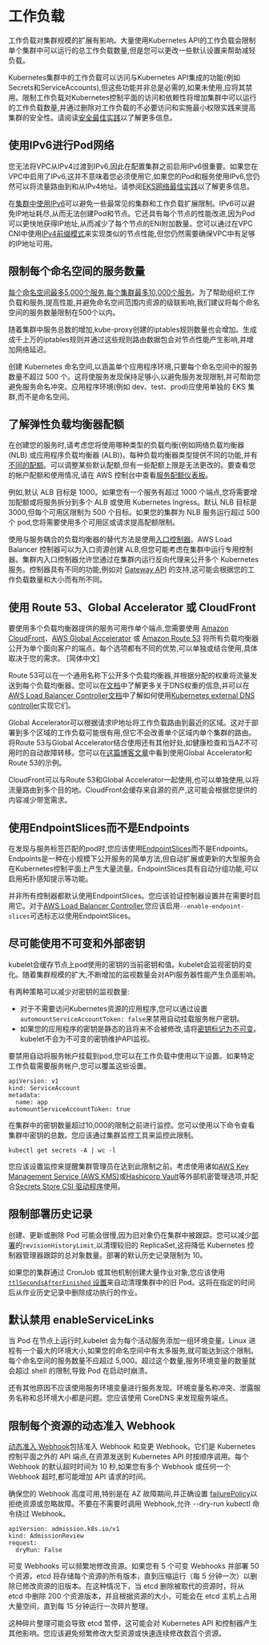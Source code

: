 
# 工作负载

工作负载对集群规模的扩展有影响。大量使用Kubernetes API的工作负载会限制单个集群中可以运行的总工作负载数量,但是您可以更改一些默认设置来帮助减轻负载。

Kubernetes集群中的工作负载可以访问与Kubernetes API集成的功能(例如Secrets和ServiceAccounts),但这些功能并非总是必需的,如果未使用,应将其禁用。限制工作负载对Kubernetes控制平面的访问和依赖性将增加集群中可以运行的工作负载数量,并通过删除对工作负载的不必要访问和实施最小权限实践来提高集群的安全性。请阅读[安全最佳实践](https://aws.github.io/aws-eks-best-practices/security/docs/)以了解更多信息。

## 使用IPv6进行Pod网络

您无法将VPC从IPv4过渡到IPv6,因此在配置集群之前启用IPv6很重要。如果您在VPC中启用了IPv6,这并不意味着您必须使用它,如果您的Pod和服务使用IPv6,您仍然可以将流量路由到和从IPv4地址。请参阅[EKS网络最佳实践](https://aws.github.io/aws-eks-best-practices/networking/index/)以了解更多信息。

在[集群中使用IPv6](https://docs.aws.amazon.com/eks/latest/userguide/cni-ipv6.html)可以避免一些最常见的集群和工作负载扩展限制。IPv6可以避免IP地址耗尽,从而无法创建Pod和节点。它还具有每个节点的性能改进,因为Pod可以更快地获得IP地址,从而减少了每个节点的ENI附加数量。您可以通过在VPC CNI中使用[IPv4前缀模式](https://aws.github.io/aws-eks-best-practices/networking/prefix-mode/)来实现类似的节点性能,但您仍然需要确保VPC中有足够的IP地址可用。

## 限制每个命名空间的服务数量

[每个命名空间最多5,000个服务,每个集群最多10,000个服务](https://github.com/kubernetes/community/blob/master/sig-scalability/configs-and-limits/thresholds.md)。为了帮助组织工作负载和服务,提高性能,并避免命名空间范围内资源的级联影响,我们建议将每个命名空间的服务数量限制在500个以内。

随着集群中服务总数的增加,kube-proxy创建的iptables规则数量也会增加。生成成千上万的iptables规则并通过这些规则路由数据包会对节点性能产生影响,并增加网络延迟。

创建 Kubernetes 命名空间,以涵盖单个应用程序环境,只要每个命名空间中的服务数量不超过 500 个。这将使服务发现保持足够小,以避免服务发现限制,并可帮助您避免服务命名冲突。应用程序环境(例如 dev、test、prod)应使用单独的 EKS 集群,而不是命名空间。

## 了解弹性负载均衡器配额

在创建您的服务时,请考虑您将使用哪种类型的负载均衡(例如网络负载均衡器 (NLB) 或应用程序负载均衡器 (ALB))。每种负载均衡器类型提供不同的功能,并有[不同的配额](https://docs.aws.amazon.com/elasticloadbalancing/latest/application/load-balancer-limits.html)。可以调整某些默认配额,但有一些配额上限是无法更改的。要查看您的帐户配额和使用情况,请在 AWS 控制台中查看[服务配额仪表板](http://console.aws.amazon.com/servicequotas)。

例如,默认 ALB 目标是 1000。如果您有一个服务有超过 1000 个端点,您将需要增加配额或将服务拆分到多个 ALB 或使用 Kubernetes Ingress。默认 NLB 目标是 3000,但每个可用区限制为 500 个目标。如果您的集群为 NLB 服务运行超过 500 个 pod,您将需要使用多个可用区或请求提高配额限制。

使用与服务耦合的负载均衡器的替代方法是使用[入口控制器](https://kubernetes.io/docs/concepts/services-networking/ingress-controllers/)。AWS Load Balancer 控制器可以为入口资源创建 ALB,但您可能考虑在集群中运行专用控制器。集群内入口控制器允许您通过在集群内运行反向代理来公开多个 Kubernetes 服务。控制器具有不同的功能,例如对 [Gateway API](https://gateway-api.sigs.k8s.io/) 的支持,这可能会根据您的工作负载数量和大小而有所不同。

## 使用 Route 53、Global Accelerator 或 CloudFront

要使用多个负载均衡器提供的服务可用作单个端点,您需要使用 [Amazon CloudFront](https://aws.amazon.com/cloudfront/)、[AWS Global Accelerator](https://aws.amazon.com/global-accelerator/) 或 [Amazon Route 53](https://aws.amazon.com/route53/) 将所有负载均衡器公开为单个面向客户的端点。每个选项都有不同的优势,可以单独或结合使用,具体取决于您的需求。
[简体中文]

Route 53可以在一个通用名称下公开多个负载均衡器,并根据分配的权重将流量发送到每个负载均衡器。您可以在[文档](https://docs.aws.amazon.com/Route53/latest/DeveloperGuide/resource-record-sets-values-weighted.html#rrsets-values-weighted-weight)中了解更多关于DNS权重的信息,并可以在[AWS Load Balancer Controller文档](https://kubernetes-sigs.github.io/aws-load-balancer-controller/v2.4/guide/integrations/external_dns/#usage)中了解如何使用[Kubernetes external DNS controller](https://github.com/kubernetes-sigs/external-dns)实现它们。

Global Accelerator可以根据请求IP地址将工作负载路由到最近的区域。这对于部署到多个区域的工作负载可能很有用,但它不会改善单个区域内单个集群的路由。将Route 53与Global Accelerator结合使用还有其他好处,如健康检查和当AZ不可用时的自动故障转移。您可以在[这篇博客文章](https://aws.amazon.com/blogs/containers/operating-a-multi-regional-stateless-application-using-amazon-eks/)中看到使用Global Accelerator和Route 53的示例。

CloudFront可以与Route 53和Global Accelerator一起使用,也可以单独使用,以将流量路由到多个目的地。CloudFront会缓存来自源的资产,这可能会根据您提供的内容减少带宽需求。

## 使用EndpointSlices而不是Endpoints

在发现与服务标签匹配的pod时,您应该使用[EndpointSlices](https://kubernetes.io/docs/concepts/services-networking/endpoint-slices/)而不是Endpoints。Endpoints是一种在小规模下公开服务的简单方法,但自动扩展或更新的大型服务会在Kubernetes控制平面上产生大量流量。EndpointSlices具有自动分组功能,可以启用拓扑感知提示等功能。

并非所有控制器都默认使用EndpointSlices。您应该验证控制器设置并在需要时启用它。对于[AWS Load Balancer Controller](https://kubernetes-sigs.github.io/aws-load-balancer-controller/v2.4/deploy/configurations/#controller-command-line-flags),您应该启用`--enable-endpoint-slices`可选标志以使用EndpointSlices。

## 尽可能使用不可变和外部密钥

kubelet会缓存节点上pod使用的密钥的当前密钥和值。kubelet会监视密钥的变化。随着集群规模的扩大,不断增加的监视数量会对API服务器性能产生负面影响。

有两种策略可以减少对密钥的监视数量:

* 对于不需要访问Kubernetes资源的应用程序,您可以通过设置`automountServiceAccountToken: false`来禁用自动挂载服务帐户密钥。
* 如果您的应用程序的密钥是静态的且将来不会被修改,请将[密钥标记为不可变](https://kubernetes.io/docs/concepts/configuration/secret/#secret-immutable)。kubelet不会为不可变的密钥维护API监视。

要禁用自动将服务帐户挂载到pod,您可以在工作负载中使用以下设置。如果特定工作负载需要服务帐户,您可以覆盖这些设置。
```
apiVersion: v1
kind: ServiceAccount
metadata:
  name: app
automountServiceAccountToken: true
```

在集群中的密钥数量超过10,000的限制之前进行监控。您可以使用以下命令查看集群中密钥的总数。您应该通过集群监控工具来监控此限制。
```
kubectl get secrets -A | wc -l
```


您应该设置监控来提醒集群管理员在达到此限制之前。考虑使用诸如[AWS Key Management Service (AWS KMS)](https://aws.amazon.com/kms/)或[Hashicorp Vault](https://www.vaultproject.io/)等外部机密管理选项,并配合[Secrets Store CSI 驱动程序](https://secrets-store-csi-driver.sigs.k8s.io/)使用。

## 限制部署历史记录

创建、更新或删除 Pod 可能会很慢,因为旧对象仍在集群中被跟踪。您可以减少[部署](https://kubernetes.io/docs/concepts/workloads/controllers/deployment/#clean-up-policy)的`revisionHistoryLimit`,以清理较旧的 ReplicaSet,这将降低 Kubernetes 控制器管理器跟踪的总对象数量。部署的默认历史记录限制为 10。

如果您的集群通过 CronJob 或其他机制创建大量作业对象,您应该使用 [`ttlSecondsAfterFinished` 设置](https://kubernetes.io/docs/concepts/workloads/controllers/ttlafterfinished/)来自动清理集群中的旧 Pod。这将在指定的时间后从作业历史记录中删除成功执行的作业。

## 默认禁用 enableServiceLinks

当 Pod 在节点上运行时,kubelet 会为每个活动服务添加一组环境变量。Linux 进程有一个最大的环境大小,如果您的命名空间中有太多服务,就可能达到这个限制。每个命名空间的服务数量不应超过 5,000。超过这个数量,服务环境变量的数量就会超过 shell 的限制,导致 Pod 在启动时崩溃。

还有其他原因不应该使用服务环境变量进行服务发现。环境变量名称冲突、泄露服务名称和总环境大小都是问题。您应该使用 CoreDNS 来发现服务端点。

## 限制每个资源的动态准入 Webhook

[动态准入 Webhook](https://kubernetes.io/docs/reference/access-authn-authz/extensible-admission-controllers/)包括准入 Webhook 和变更 Webhook。它们是 Kubernetes 控制平面之外的 API 端点,在资源发送到 Kubernetes API 时按顺序调用。每个 Webhook 的默认超时时间为 10 秒,如果您有多个 Webhook 或任何一个 Webhook 超时,都可能增加 API 请求的时间。

确保您的 Webhook 高度可用,特别是在 AZ 故障期间,并正确设置 [failurePolicy](https://kubernetes.io/docs/reference/access-authn-authz/extensible-admission-controllers/#failure-policy)以拒绝资源或忽略故障。不要在不需要时调用 Webhook,允许 --dry-run kubectl 命令绕过 Webhook。
```
apiVersion: admission.k8s.io/v1
kind: AdmissionReview
request:
  dryRun: False
```

可变 Webhooks 可以频繁地修改资源。如果您有 5 个可变 Webhooks 并部署 50 个资源，etcd 将存储每个资源的所有版本，直到压缩运行（每 5 分钟一次）以删除已修改资源的旧版本。在这种情况下，当 etcd 删除被取代的资源时，将从 etcd 中删除 200 个资源版本，并且根据资源的大小，可能会在 etcd 主机上占用大量空间，直到每 15 分钟运行一次碎片整理。

这种碎片整理可能会导致 etcd 暂停，这可能会对 Kubernetes API 和控制器产生其他影响。您应该避免频繁修改大型资源或快速连续修改数百个资源。
